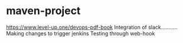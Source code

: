 # maven-project


https://www.level-up.one/devops-pdf-book
Integration of slack...........
Making changes to trigger jenkins
Testing through web-hook
